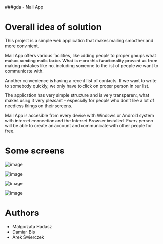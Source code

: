 ###gda - Mail App

# Overall idea of solution
This project is a simple web application that makes mailing smoother and more convinient. 

Mail App offers various facilities, like adding people to proper groups what makes sending mails faster. 
What is more this functionality prevent us from making mistakes like not including someone to the list of people we want to communicate with. 

Another convenience is having a recent list of contacts. If we want to write to somebody quickly, we only have to click on proper person in our list. 

The application has very simple structure and is very transparent, what makes using it very pleasant - especially for people who don’t like a lot of needless things on their screens. 

Mail App is accesible from every device with Windows or Android system with internet connection and the Internet Browser installed. 
Every person will be able to create an account and communicate with other people for free.

# Some screens
![image](https://user-images.githubusercontent.com/58141699/134419828-24fdb2da-b750-410f-9f62-717aa2d15f52.png)

![image](https://user-images.githubusercontent.com/58141699/134420151-9c38c029-5eae-4539-9d08-2e00a1a4d165.png)

![image](https://user-images.githubusercontent.com/58141699/134420493-9237c42e-4c66-4950-8381-debaaa039f3b.png)

![image](https://user-images.githubusercontent.com/58141699/134420316-6781f932-38e9-47ae-a573-ad5aff18bc68.png)



# Authors
* Małgorzata Hadasz
* Damian Bis
* Arek Świerczek
